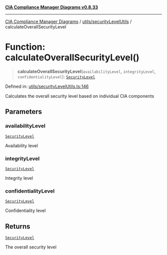 [**CIA Compliance Manager Diagrams v0.8.33**](../../../README.md)

***

[CIA Compliance Manager Diagrams](../../../modules.md) / [utils/securityLevelUtils](../README.md) / calculateOverallSecurityLevel

# Function: calculateOverallSecurityLevel()

> **calculateOverallSecurityLevel**(`availabilityLevel`, `integrityLevel`, `confidentialityLevel`): [`SecurityLevel`](../../../types/cia/type-aliases/SecurityLevel.md)

Defined in: [utils/securityLevelUtils.ts:146](https://github.com/Hack23/cia-compliance-manager/blob/1f4f2c51bc48d917eff1eb43881cee05d381f406/src/utils/securityLevelUtils.ts#L146)

Calculates the overall security level based on individual CIA components

## Parameters

### availabilityLevel

[`SecurityLevel`](../../../types/cia/type-aliases/SecurityLevel.md)

Availability level

### integrityLevel

[`SecurityLevel`](../../../types/cia/type-aliases/SecurityLevel.md)

Integrity level

### confidentialityLevel

[`SecurityLevel`](../../../types/cia/type-aliases/SecurityLevel.md)

Confidentiality level

## Returns

[`SecurityLevel`](../../../types/cia/type-aliases/SecurityLevel.md)

The overall security level
